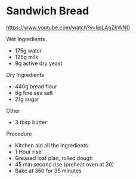 # Sandwich Bread

https://www.youtube.com/watch?v=lipLAgZkWN0

Wet Ingredients

* 175g water
* 125g milk
* 9g active dry yeast

Dry Ingredients

* 440g bread flour
* 8g fine sea salt
* 21g sugar

Other

* 3 tbsp butter

Procedure

* Kitchen aid all the ingredients
* 1 Hour rise
* Greased loaf plan, rolled dough
* 45 min second rise (preheat oven at 30)
* Bake at 350 for 35 minutes
